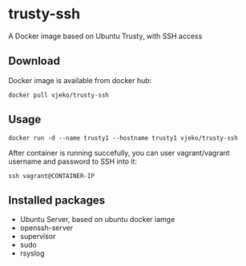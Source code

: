 # trusty-ssh
A Docker image based on Ubuntu Trusty, with SSH access

Download
--------

Docker image is available from docker hub:
```
docker pull vjeko/trusty-ssh
```

Usage
-----

```
docker run -d --name trusty1 --hostname trusty1 vjeko/trusty-ssh 
```

After container is running succefully, you can user vagrant/vagrant username and password to SSH into it:
```
ssh vagrant@CONTAINER-IP
```

Installed packages
------------------
* Ubuntu Server, based on ubuntu docker iamge
* openssh-server
* supervisor
* sudo
* rsyslog